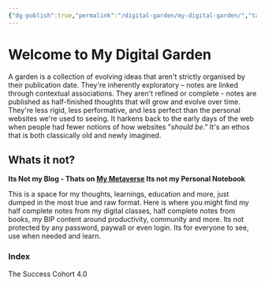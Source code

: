 ```yaml
---
{"dg-publish":true,"permalink":"/digital-garden/my-digital-garden/","tags":"gardenEntry"}
---
```



# Welcome to My Digital Garden 

A garden is a collection of evolving ideas that aren't strictly organised by their publication date. They're inherently exploratory – notes are linked through contextual associations. They aren't refined or complete - notes are published as half-finished thoughts that will grow and evolve over time. They're less rigid, less performative, and less perfect than the personal websites we're used to seeing. It harkens back to the early days of the web when people had fewer notions of how websites "_should be_.” It's an ethos that is both classically old and newly imagined. 

## Whats it not?

**Its Not my Blog - Thats on [My Metaverse](https://metaverse.vasishtachary.com/) 
Its not my Personal Notebook** 

This is a space for my thoughts, learnings, education and more, just dumped in the most true and raw format. Here is where you might find my half complete notes from my digital classes, half complete notes from books, my BIP content around productivity, community and more. Its not protected by any password, paywall or even login. Its for everyone to see, use when needed and learn. 


### Index

The Success Cohort 4.0 

